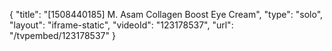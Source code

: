 {
    "title": "[1508440185] M. Asam Collagen Boost Eye Cream",
    "type": "solo",
    "layout": "iframe-static",
    "videoId": "123178537",
    "url": "\/tvpembed\/123178537"
}